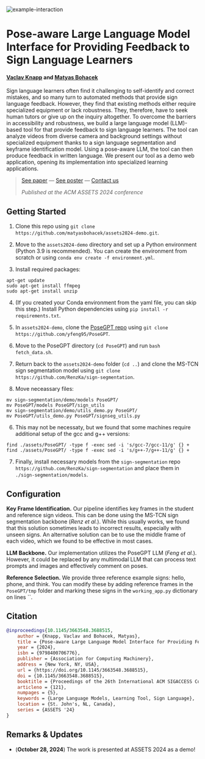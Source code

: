 
![example-interaction](https://github.com/user-attachments/assets/638656a5-3091-48bc-b813-fe63ecbf57aa)

# Pose-aware Large Language Model Interface for Providing Feedback to Sign Language Learners

#### [Vaclav Knapp](https://www.linkedin.com/in/václav-knapp-7696b624a/) and [Matyas Bohacek](https://www.matyasbohacek.com)

Sign language learners often find it challenging to self-identify and correct mistakes, and so many turn to automated methods that provide sign language feedback. However, they find that existing methods either require specialized equipment or lack robustness. They, therefore, have to seek human tutors or give up on the inquiry altogether. To overcome the barriers in accessibility and robustness, we build a large language model (LLM)-based tool for that provide feedback to sign language learners. The tool can analyze videos from diverse camera and background settings without specialized equipment thanks to a sign language segmentation and keyframe identification model. Using a pose-aware LLM, the tool can then produce feedback in written language. We present our tool as a demo web application, opening its implementation into specialized learning applications.

> [See paper](https://dl.acm.org/doi/10.1145/3663548.3688515) — [See poster]() — [Contact us](mailto:maty-at-stanford-dot-edu)
> 
> _Published at the ACM ASSETS 2024 conference_

## Getting Started

1. Clone this repo using `git clone https://github.com/matyasbohacek/assets2024-demo.git`.

2. Move to the `assets2024-demo` directory and set up a Python environment (Python 3.9 is recommended). You can create the environment from scratch or using `conda env create -f environment.yml`.

3. Install required packages:

```shell
apt-get update 
sudo apt-get install ffmpeg
sudo apt-get install unzip
```

4. (If you created your Conda environment from the yaml file, you can skip this step.) Install Python dependencies using `pip install -r requirements.txt`.

5. In `assets2024-demo`, clone the [PoseGPT repo](https://github.com/yfeng95/PoseGP) using `git clone https://github.com/yfeng95/PoseGPT`.

6. Move to the PoseGPT directory (`cd PoseGPT`) and run `bash fetch_data.sh`.

7. Return back to the `assets2024-demo` folder (`cd ..`) and clone the MS-TCN sign segmentation model using `git clone https://github.com/RenzKa/sign-segmentation`.

8. Move neceassary files:

```shell
mv sign-segmentation/demo/models PoseGPT/
mv PoseGPT/models PoseGPT/sign_utils
mv sign-segmentation/demo/utils_demo.py PoseGPT/
mv PoseGPT/utils_demo.py PoseGPT/signseg_utils.py
```

6. This may not be necessaty, but we found that some machines require additional setup of the gcc and g++ versions:

```shell
find ./assets/PoseGPT/ -type f -exec sed -i 's/gcc-7/gcc-11/g' {} +
find ./assets/PoseGPT/ -type f -exec sed -i 's/g++-7/g++-11/g' {} +
```

7. Finally, install necessary models from the `sign-segmentation` repo `https://github.com/RenzKa/sign-segmentation` and place them in `./sign-segmentation/models`.


## Configuration

**Key Frame Identification.** Our pipeline identifies key frames in the student and reference sign videos. This can be done using the MS-TCN sign segmentation backbone (*Renz et al.*). While this usually works, we found that this solution sometimes leads to incorrect results, especially with unseen signs. An alternative solution can be to use the middle frame of each video, which we found to be effective in most cases.

**LLM Backbone.** Our implementation utilizes the PoseGPT LLM (*Feng et al.*). However, it could be replaced by any multimodal LLM that can process text prompts and images and effectively comment on poses.

**Reference Selection.** We provide three reference example signs: hello, phone, and think. You can modify these by adding reference frames in the `PoseGPT/tmp` folder and marking these signs in the `working_app.py` dictionary on lines ``.

## Citation

```bibtex
@inproceedings{10.1145/3663548.3688515,
    author = {Knapp, Vaclav and Bohacek, Matyas},
    title = {Pose-aware Large Language Model Interface for Providing Feedback to Sign Language Learners},
    year = {2024},
    isbn = {9798400706776},
    publisher = {Association for Computing Machinery},
    address = {New York, NY, USA},
    url = {https://doi.org/10.1145/3663548.3688515},
    doi = {10.1145/3663548.3688515},
    booktitle = {Proceedings of the 26th International ACM SIGACCESS Conference on Computers and Accessibility},
    articleno = {121},
    numpages = {5},
    keywords = {Large Language Models, Learning Tool, Sign Language},
    location = {St. John's, NL, Canada},
    series = {ASSETS '24}
}
```

## Remarks & Updates

- (**October 28, 2024**) The work is presented at ASSETS 2024 as a demo!
